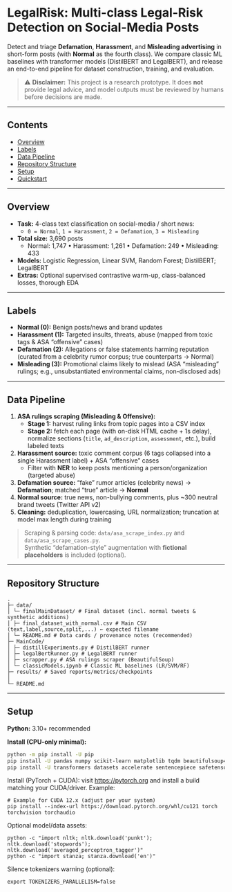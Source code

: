 # LegalRisk: Multi-class Legal-Risk Detection on Social-Media Posts

Detect and triage **Defamation**, **Harassment**, and **Misleading advertising** in short-form posts (with **Normal** as the fourth class). We compare classic ML baselines with transformer models (DistilBERT and LegalBERT), and release an end-to-end pipeline for dataset construction, training, and evaluation.

> ⚠️ **Disclaimer:** This project is a research prototype. It does **not** provide legal advice, and model outputs must be reviewed by humans before decisions are made.

---

## Contents

- [Overview](#overview)  
- [Labels](#labels)  
- [Data Pipeline](#data-pipeline)  
- [Repository Structure](#repository-structure)  
- [Setup](#setup)  
- [Quickstart](#quickstart)

---

## Overview

- **Task:** 4-class text classification on social-media / short news:
  - `0 = Normal`, `1 = Harassment`, `2 = Defamation`, `3 = Misleading`
- **Total size:** 3,690 posts  
  - Normal: 1,747 • Harassment: 1,261 • Defamation: 249 • Misleading: 433
- **Models:** Logistic Regression, Linear SVM, Random Forest; DistilBERT; LegalBERT
- **Extras:** Optional supervised contrastive warm-up, class-balanced losses, thorough EDA

---

## Labels

- **Normal (0):** Benign posts/news and brand updates  
- **Harassment (1):** Targeted insults, threats, abuse (mapped from toxic tags & ASA “offensive” cases)  
- **Defamation (2):** Allegations or false statements harming reputation (curated from a celebrity rumor corpus; true counterparts → Normal)  
- **Misleading (3):** Promotional claims likely to mislead (ASA “misleading” rulings; e.g., unsubstantiated environmental claims, non-disclosed ads)

---

## Data Pipeline

1. **ASA rulings scraping (Misleading & Offensive):**
   - **Stage 1:** harvest ruling links from topic pages into a CSV index  
   - **Stage 2:** fetch each page (with on-disk HTML cache + 1s delay), normalize sections (`title`, `ad_description`, `assessment`, etc.), build labeled texts
2. **Harassment source:** toxic comment corpus (6 tags collapsed into a single Harassment label) + ASA “offensive” cases  
   - Filter with **NER** to keep posts mentioning a person/organization (targeted abuse)
3. **Defamation source:** “fake” rumor articles (celebrity news) → **Defamation**; matched “true” article → **Normal**
4. **Normal source:** true news, non-bullying comments, plus ~300 neutral brand tweets (Twitter API v2)
5. **Cleaning:** deduplication, lowercasing, URL normalization; truncation at model max length during training

> Scraping & parsing code: `data/asa_scrape_index.py` and `data/asa_scrape_cases.py`.  
> Synthetic “defamation-style” augmentation with **fictional placeholders** is included (optional).

---


## Repository Structure


```
.
├─ data/
│ └─ finalMainDataset/ # Final dataset (incl. normal tweets & synthetic additions)
│ ├─ final_dataset_with_normal.csv # Main CSV (text,label,source,split,...) ← expected filename
│ └─ README.md # Data cards / provenance notes (recommended)
├─ MainCode/
│ ├─ distillExperiments.py # DistilBERT runner
│ ├─ legalBertRunner.py # LegalBERT runner
│ ├─ scrapper.py # ASA rulings scraper (BeautifulSoup)
│ └─ classicModels.ipynb # Classic ML baselines (LR/SVM/RF)
├─ results/ # Saved reports/metrics/checkpoints
│
└─ README.md
```


---

## Setup

**Python:** 3.10+ recommended

**Install (CPU-only minimal):**
```bash
python -m pip install -U pip
pip install -U pandas numpy scikit-learn matplotlib tqdm beautifulsoup4 requests gensim nltk stanza evaluate
pip install -U transformers datasets accelerate sentencepiece safetensors
```

Install (PyTorch + CUDA): visit https://pytorch.org and install a build matching your CUDA/driver. Example:

```
# Example for CUDA 12.x (adjust per your system)
pip install --index-url https://download.pytorch.org/whl/cu121 torch torchvision torchaudio
```

Optional model/data assets:
```
python -c "import nltk; nltk.download('punkt'); nltk.download('stopwords'); nltk.download('averaged_perceptron_tagger')"
python -c "import stanza; stanza.download('en')"
```

Silence tokenizers warning (optional):
```
export TOKENIZERS_PARALLELISM=false
```
